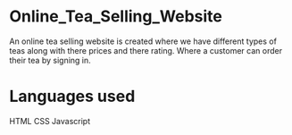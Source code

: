 # Online_Tea_Selling_Website
An online tea selling website is created where we have different types of teas along with there prices and there rating. Where a customer can order their tea by signing in.
# Languages used
HTML
CSS
Javascript
